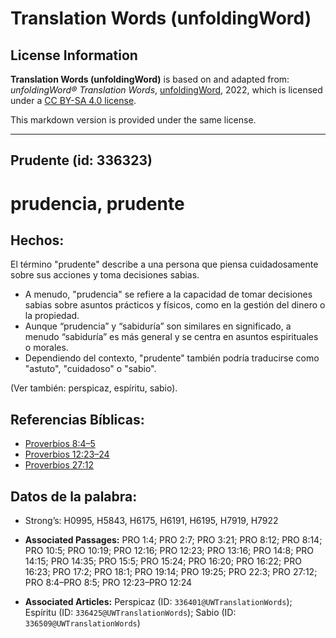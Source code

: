 # Translation Words (unfoldingWord)

## License Information

**Translation Words (unfoldingWord)** is based on and adapted from: _unfoldingWord® Translation Words_, [unfoldingWord](https://unfoldingword.org/utw), 2022, which is licensed under a [CC BY-SA 4.0 license](https://creativecommons.org/licenses/by-sa/4.0/legalcode.en).

This markdown version is provided under the same license.



--------------------------------

## Prudente (id: 336323)

prudencia, prudente
===================

Hechos:
-------

El término "prudente" describe a una persona que piensa cuidadosamente sobre sus acciones y toma decisiones sabias.

* A menudo, "prudencia" se refiere a la capacidad de tomar decisiones sabias sobre asuntos prácticos y físicos, como en la gestión del dinero o la propiedad.
* Aunque “prudencia” y “sabiduría” son similares en significado, a menudo “sabiduría” es más general y se centra en asuntos espirituales o morales.
* Dependiendo del contexto, "prudente" también podría traducirse como "astuto", "cuidadoso" o "sabio".

(Ver también: perspicaz, espíritu, sabio).

Referencias Bíblicas:
---------------------

* [Proverbios 8:4–5](https://ref.ly/Prov8:4-Prov8:5)
* [Proverbios 12:23–24](https://ref.ly/Prov12:23-Prov12:24)
* [Proverbios 27:12](https://ref.ly/Prov27:12)

Datos de la palabra:
--------------------

* Strong’s: H0995, H5843, H6175, H6191, H6195, H7919, H7922

* **Associated Passages:** PRO 1:4; PRO 2:7; PRO 3:21; PRO 8:12; PRO 8:14; PRO 10:5; PRO 10:19; PRO 12:16; PRO 12:23; PRO 13:16; PRO 14:8; PRO 14:15; PRO 14:35; PRO 15:5; PRO 15:24; PRO 16:20; PRO 16:22; PRO 16:23; PRO 17:2; PRO 18:1; PRO 19:14; PRO 19:25; PRO 22:3; PRO 27:12; PRO 8:4–PRO 8:5; PRO 12:23–PRO 12:24
* **Associated Articles:** Perspicaz (ID: `336401@UWTranslationWords`); Espíritu (ID: `336425@UWTranslationWords`); Sabio (ID: `336509@UWTranslationWords`)

